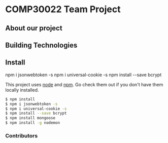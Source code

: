 # COMP30022 Team Project

## About our project

## Building Technologies

## Install

npm i jsonwebtoken -s
npm i universal-cookie -s
npm install --save bcrypt

This project uses [node](http://nodejs.org) and [npm](https://npmjs.com). Go check them out if you don't have them locally installed.

```sh
$ npm install
$ npm i jsonwebtoken -s
$ npm i universal-cookie -s
$ npm install --save bcrypt
$ npm install mongoose
$ npm install -g nodemon
```

### Contributors
